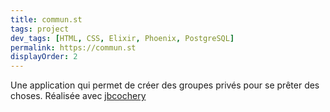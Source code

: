```yaml
---
title: commun.st
tags: project
dev_tags: [HTML, CSS, Elixir, Phoenix, PostgreSQL]
permalink: https://commun.st
displayOrder: 2
---
```


Une application qui permet de créer des groupes privés pour se prêter des
choses. Réalisée avec <a href="https://github.com/jbcochery">jbcochery</a>
